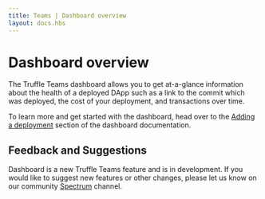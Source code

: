 ```yaml
---
title: Teams | Dashboard overview
layout: docs.hbs
---
```


# Dashboard overview

The Truffle Teams dashboard allows you to get at-a-glance information about the health of a deployed DApp such as a link to the commit which was deployed, the cost of your deployment, and transactions over time.

To learn more and get started with the dashboard, head over to the <a href="/docs/teams/dashboard/adding-a-deployment">Adding a deployment</a> section of the dashboard documentation.

## Feedback and Suggestions

Dashboard is a new Truffle Teams feature and is in development. If you would like to suggest new features or other changes, please let us know on our community <a href="https://spectrum.chat/trufflesuite/truffle-teams" target="_blank">Spectrum</a> channel.

